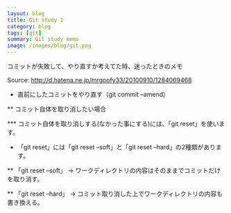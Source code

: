 ```yaml
---
layout: blog
title: Git study 1
category: blog
tags: [git]  
summary: Git study memo
image: /images/blog/git.png
---
```


コミットが失敗して、やり直すか考えてた時、迷ったときのメモ

Source: http://d.hatena.ne.jp/mrgoofy33/20100910/1284069468

* 直前にしたコミットをやり直す（git commit –amend）

** コミット自体を取り消したい場合

*** コミット自体を取り消しする(なかった事にする)には、「git reset」を使います。

* 「git reset」には「git reset –soft」と「git reset –hard」の2種類があります。

** 「git reset –soft」 → ワークディレクトリの内容はそのままでコミットだけを取り消す。

** 「git reset –hard」 → コミット取り消した上でワークディレクトリの内容も書き換える。